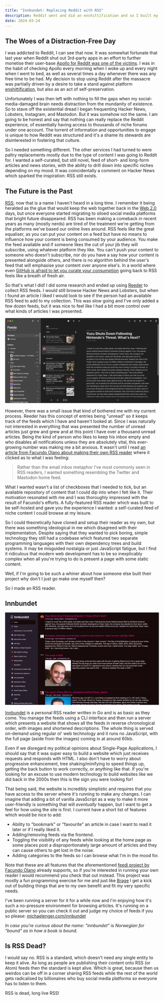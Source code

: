```yaml
---
title: "Innbundet: Replacing Reddit with RSS"
description: Reddit went and did an enshittification and so I built my own RSS reader. Like you do.
date: 2024-03-24
---
```


## The Woes of a Distraction-Free Day

I was addicted to Reddit, I can see that now. It was somewhat fortunate that last year when Reddit shut out 3rd-party apps in an effort to further monetise their user-base [Apollo for Reddit was one of the victims](https://www.theverge.com/2023/6/8/23754183/apollo-reddit-app-shutting-down-api). I was in the habit of checking Apollo every morning when I woke up and every night when I went to bed, as well as several times a day whenever there was any free time to be had. My decision to stop using Reddit after the massacre was partially driven by a desire to take a stand against platform [enshittification](https://en.wikipedia.org/wiki/Enshittification), but also as an act of self-preservation.

Unfortunately I was then left with nothing to fill the gaps when my social-media-damaged brain needs distraction from the mundanity of existence. So to stave off the existential dread I began frequenting Hacker News, Lobsters, Instagram, and Mastodon. But it was somehow not the same. I am going to be honest and say that nothing can really replace the Reddit experience, of essentially having access to thousands of niche forums under one account. The torrent of information and opportunities to engage is unique to how Reddit was structured and it's a shame its stewards are disinterested in fostering that culture.

So I needed something different. The other services I had turned to were paltry replacements mostly due to the type of content I was going to Reddit for. I wanted a self-curated, but still novel, feed of short- and long-form articles and news stories, with the ability to drill down into specific niches depending on my mood. It was coincidentally a comment on Hacker News which sparked the inspiration: RSS still exists.

## The Future is the Past

[RSS](https://en.wikipedia.org/wiki/RSS); now that is a name I haven't heard in a long time. I remember it being heralded as the glue that would keep the web together back in the [Web 2.0](https://en.wikipedia.org/wiki/Web_2.0) days, but once everyone started migrating to siloed social media platforms that bright future disappeared. RSS has been making a comeback in recent years as many (mostly nerds) are tired of the treatment we're getting from the platforms we've based our online lives around. RSS feels like the great equaliser, as you can put your content on a feed but have no means to influence how your content is being consumed by your audience. You make the feed available and if someone likes the cut of your jib they will subscribe, using whatever platform they like. You can't push your content to someone who doesn't subscribe, nor do you have a say how your content is presented alongside others, and there is no algorithm behind the user's feed that will emphasise your content over anyone else's. In a world where even [GitHub is afraid to let you curate your consumption](https://www.theregister.com/2023/09/13/github_alienates_customers_by_force/) going back to RSS feels like a breath of fresh air.

So that's what I did! I did some research and ended up using [Reeder](https://reederapp.com/) to collect RSS feeds. I would still browse Hacker News and Lobsters, but when I found an article I liked I would look to see if the person had an available RSS feed to add to my collection. This was slow going and I've only added a few dozen feeds, but it was nice to feel like I had a bit more control over what kinds of articles I was presented.

![Screenshot of the Reeder app running in macOS. It consists of three columns, one with a list of feeds where All Items is selected, one with the list of all feed items where an entry from Boiling Steam is selected, and the final is a preview of the feed item.](/assets/blog/reeder-screenshot.png)

However, there was a small issue that kind of bothered me with my current process. Reeder has this concept of entries being "unread" so it keeps track of the feeds which I have and haven't looked at. Since I was naturally not interested in everything that was presented the number of unread articles just grew and grew and at this point I have over a thousand unread articles. Being the kind of person who likes to keep his inbox empty and who disables all notifications unless they are absolutely vital, this ever-growing number was making me a bit anxious. It wasn't until I read [an article from Facundo Olano about making their own RSS reader](https://olano.dev/2023-12-12-reclaiming-the-web-with-a-personal-reader/) where it clicked as to what I was feeling:

> Rather than the email inbox metaphor I’ve most commonly seen in RSS readers, I wanted something resembling the Twitter and Mastodon home feed.

What I wanted wasn't a list of checkboxes that I needed to tick, but an available repository of content that I could dip into when I felt like it. Their motivation resonated with me and I was thoroughly impressed with the result of Facundo's efforts. A fully-featured RSS reader which was built to be self-hosted and gave you the experience I wanted: a self-curated feed of niche content I could browse at my leisure.

So I could theoretically have cloned and setup their reader as my own, but there was something ideological in me which disagreed with their implementation. Despite saying that they wanted to pick boring, simple technology they still had a codebase which featured two separate programming languages with their own dependency trees and build systems. It may be misguided nostalgia or just JavaScript fatigue, but I find it ridiculous that modern web development has to be so inexplicably complex when all you're trying to do is present a page with some static content.

Well, if I'm going to be such a whiner about how someone else built their project why don't I just go make one myself then?

So I made an RSS reader.

## Innbundet

![Screenshot of the Innbundet web application. Shows a sidebar with a list of feeds and a main area with a set of feed items.](/assets/blog/innbundet-screenshot.png)

[Innbundet](https://github.com/michaelenger/innbundet) is a personal RSS reader written in Go and is as basic as they come. You manage the feeds using a CLI interface and then run a server which presents a website that shows all the feeds in reverse chronological order, with images and shortened descriptions. The whole thing is served on-demand using regular ol' web technology and it runs no JavaScript, with the full page (aside from the images) coming in at around 60kb.

Even if we disregard my political opinions about Single-Page Applications, I should say that it was super easy to build a website which just receives requests and responds with HTML. I also don't have to worry about progressive enhancement, tree shaking/minifying to speed things up, getting the back button to work correctly, or anything like that. If you're looking for an excuse to use modern technology to build websites like we did back in the 2000s then this is the sign you were looking for!

That being said, the website is incredibly simplistic and requires that you have access to the server where it's running to make any changes. I can imagine that adding a bit of vanilla JavaScript as a way to make it more user-friendly is something that will _eventually_ happen, but I want to get a feel for how using the site is first. I current have a short list of features which would be nice to add:

* Ability to "bookmark" or "favourite" an article in case I want to read it later or if I really liked it.
* Adding/removing feeds via the frontend.
* Toggling the visibility of any feeds while looking at the home page as some places post a disproportionately large amount of articles and they can cause others to get lost in the noise.
* Adding categories to the feeds so I can browse what I'm in the mood for.

Note that these are all features that the aforementioned [feedi project by Facundo Olano](https://github.com/facundoolano/feedi) already supports, so if you're interested in running your own reader I would recommend you check that out instead. This project was mostly a fun programming exercise for me and just like [Brage](https://michaelenger.com/blog/brage-2-point-0/) I get a kick out of building things that are to my own benefit and fit my very specific needs.

I've been running a server for it for a while now and I'm enjoying how it's such a no-pressure environment for browsing articles. It's running on a public server so you can check it out and judge my choice of feeds if you so please: [michaelenger.com/innbundet](http://michaelenger.com/innbundet)

_In case you're curious about the name: "innbundet" is Norwegian for "bound" as in how a book is bound._

## Is RSS Dead?

I would say no. RSS is a standard, which doesn't need any single entity to keep it alive. As long as people are publishing their content onto RSS (or Atom) feeds then the standard is kept alive. Which is great, because then us weirdos can be off in a corner sharing RSS feeds while the rest of the world gets radicalised by billionaires who buy social media platforms so everyone has to listen to them.

RSS is dead, long live RSS!